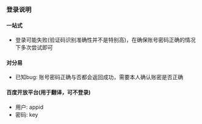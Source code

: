 ### 登录说明

#### 一站式

- 登录可能失败(验证码识别准确性并不是特别高)，在确保账号密码正确的情况下多次尝试即可

#### 对分易

- 已知bug: 账号密码正确与否都会返回成功，需要本人确认账密是否正确

#### 百度开放平台(用于翻译，可不登录)

- 用户: appid
- 密码: key